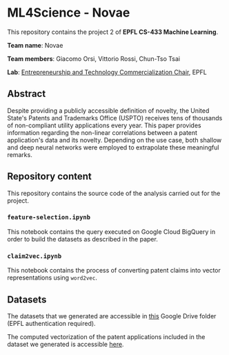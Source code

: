 # ML4Science - Novae
This repository contains the project 2 of **EPFL CS-433 Machine Learning**. 

**Team name**: Novae

**Team members**: Giacomo Orsi, Vittorio Rossi, Chun-Tso Tsai

**Lab**: [Entrepreneurship and Technology Commercialization Chair](https://www.epfl.ch/labs/entc/), EPFL

## Abstract 
Despite providing a publicly accessible definition of novelty, the United State's Patents and Trademarks Office (USPTO) receives tens of thousands of non-compliant utility applications every year. This paper provides information regarding the non-linear correlations between a patent application's data and its novelty. Depending on the use case, both shallow and deep neural networks were employed to extrapolate these meaningful remarks.


## Repository content
This repository contains the source code of the analysis carried out for the project. 

### `feature-selection.ipynb`
This notebook contains the query executed on Google Cloud BigQuery in order to build the datasets as described in the paper. 

### `claim2vec.ipynb`
This notebook contains the process of converting patent claims into vector representations using `word2vec`.


## Datasets
The datasets that we generated are accessible in [this](https://drive.google.com/drive/folders/1LyoBf9eJzJajI4hSO2bt91eAD1bEZUMa?usp=sharing) Google Drive folder (EPFL authentication required).

The computed vectorization of the patent applications included in the dataset we generated is accessible [here](https://drive.google.com/drive/folders/1HryfK3vr1WSkBgu-UQx0Cgtu6k11ipq3?usp=sharing). 
